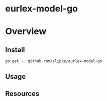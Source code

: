 # eurlex-model-go

# Overview

## Install

```bash
go get -u github.com/slipke/eurlex-model-go
```

## Usage

## Resources
